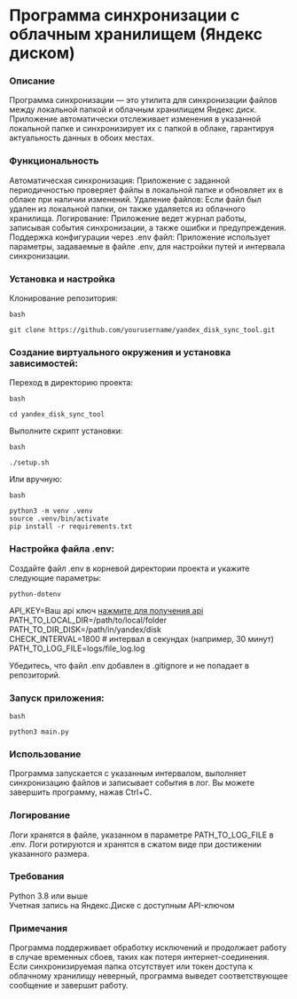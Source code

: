# Программа синхронизации с облачным хранилищем (Яндекс диском)

### Описание

Программа синхронизации — это утилита для синхронизации файлов между локальной папкой 
и облачным хранилищем Яндекс диск. Приложение автоматически отслеживает изменения в указанной 
локальной папке и синхронизирует их с папкой в облаке, гарантируя актуальность данных 
в обоих местах.

### Функциональность

Автоматическая синхронизация: Приложение с заданной периодичностью проверяет файлы в локальной папке
и обновляет их в облаке при наличии изменений.
Удаление файлов: Если файл был удален из локальной папки, он также удаляется из облачного хранилища.
Логирование: Приложение ведет журнал работы, записывая события синхронизации, а также ошибки и предупреждения.
Поддержка конфигурации через .env файл: Приложение использует параметры, задаваемые в файле .env, 
для настройки путей и интервала синхронизации.

### Установка и настройка

Клонирование репозитория:

    bash

    git clone https://github.com/yourusername/yandex_disk_sync_tool.git

### Создание виртуального окружения и установка зависимостей:

Переход в директорию проекта: 

    bash

    cd yandex_disk_sync_tool

Выполните скрипт установки:

    bash

    ./setup.sh

Или вручную:

    bash    

    python3 -m venv .venv
    source .venv/bin/activate
    pip install -r requirements.txt

### Настройка файла .env:

Создайте файл .env в корневой директории проекта и укажите следующие параметры:
    
    python-dotenv
    
API_KEY=Ваш api ключ [нажмите для получения api](https://yandex.ru/dev/disk/poligon/)  
PATH_TO_LOCAL_DIR=/path/to/local/folder  
PATH_TO_DIR_DISK=/path/in/yandex/disk  
CHECK_INTERVAL=1800  # интервал в секундах (например, 30 минут)  
PATH_TO_LOG_FILE=logs/file_log.log  
    
Убедитесь, что файл .env добавлен в .gitignore и не попадает в репозиторий.

### Запуск приложения:

    bash

    python3 main.py

### Использование

Программа запускается с указанным интервалом, выполняет синхронизацию файлов и записывает события в лог.
Вы можете завершить программу, нажав Ctrl+C.

### Логирование

Логи хранятся в файле, указанном в параметре PATH_TO_LOG_FILE в .env. Логи ротируются и хранятся 
в сжатом виде при достижении указанного размера.

### Требования

Python 3.8 или выше  
Учетная запись на Яндекс.Диске с доступным API-ключом

### Примечания

Программа поддерживает обработку исключений и продолжает работу в случае временных сбоев, 
таких как потеря интернет-соединения.
Если синхронизируемая папка отсутствует или токен доступа к облачному хранилищу неверный, 
программа выведет соответствующее сообщение и завершит работу.
